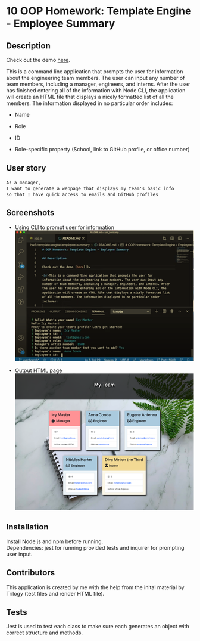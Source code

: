 # 10 OOP Homework: Template Engine - Employee Summary

## Description

Check out the demo [here](https://www.youtube.com/watch?v=mgobiGCxkQ4&feature=youtu.be&ab_channel=UyenNguyen).

This is a command line application that prompts the user for information about the engineering team members. The user can input any number of team members, including a manager, engineers, and interns. After the user has finished entering all of the information with Node CLI, the application will create an HTML file that displays a nicely formatted list of all the members. The information displayed in no particular order includes: 

  * Name

  * Role

  * ID

  * Role-specific property (School, link to GitHub profile, or office number)

## User story

```
As a manager,
I want to generate a webpage that displays my team's basic info
so that I have quick access to emails and GitHub profiles

```

## Screenshots

* Using CLI to prompt user for information
![Prompts](./Develop/images/prompts.png)

* Output HTML page
![Output](./Develop/images/output.png)

## Installation

Install Node js and npm before running.
<br>Dependencies: jest for running provided tests and inquirer for prompting user input.

## Contributors
This application is created by me with the help from the inital material by Trilogy (test files and render HTML file).

## Tests
Jest is used to test each class to make sure each generates an object with correct structure and methods.